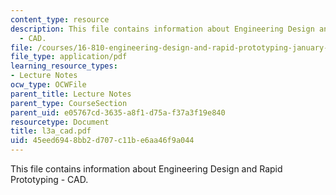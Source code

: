 ```yaml
---
content_type: resource
description: This file contains information about Engineering Design and Rapid Prototyping
  - CAD.
file: /courses/16-810-engineering-design-and-rapid-prototyping-january-iap-2007/45eed6948bb2d707c11be6aa46f9a044_l3a_cad.pdf
file_type: application/pdf
learning_resource_types:
- Lecture Notes
ocw_type: OCWFile
parent_title: Lecture Notes
parent_type: CourseSection
parent_uid: e05767cd-3635-a8f1-d75a-f37a3f19e840
resourcetype: Document
title: l3a_cad.pdf
uid: 45eed694-8bb2-d707-c11b-e6aa46f9a044
---
```

This file contains information about Engineering Design and Rapid Prototyping - CAD.


